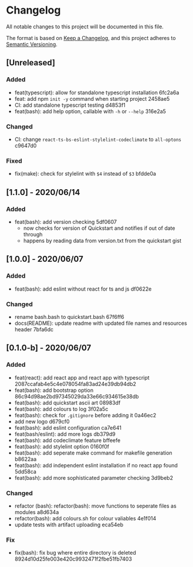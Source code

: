 # Changelog
All notable changes to this project will be documented in this file.

The format is based on [Keep a Changelog](https://keepachangelog.com/en/1.0.0/),
and this project adheres to [Semantic Versioning](https://semver.org/spec/v2.0.0.html).

## [Unreleased]
### Added
-   feat(typescript): allow for standalone typescript installation 6fc2a6a
-   feat: add npm `init -y` command when starting project 2458ae5
-   CI: add standalone typescript testing d4853f1
-   feat(bash): add help option, callable with `-h` or `--help` 316e2a5

### Changed
-   CI: change `react-ts-bs-eslint-stylelint-codeclimate` to `all-optons` c9647d0 

### Fixed
-  fix(make): check for stylelint with `$4` instead of `$3` bfdde0a 

## [1.1.0] - 2020/06/14
### Added
-   feat(bash): add version checking 5df0607
	-   now checks for version of Quickstart and notifies if out of date through
	-   happens by reading data from version.txt from the quickstart gist

## [1.0.0] - 2020/06/07
### Added
-   feat(bash): add eslint without react for ts and js df0622e 

### Changed
-   rename bash.bash to quickstart.bash 67f6ff6 
-   docs(README): update readme with updated file names and resources header 7bfa6dc 

## [0.1.0-b] - 2020/06/07
### Added
-   feat(react): add react app and react app with typescript 2087ccafab4e5c4e078054fa83ad24e39db94db2
-   feat(bash): add bootstrap option 86c94d98ae2bd97345029da33e66c934615e38db
-   feat(bash): add quickstart ascii art 08983df
-   feat(bash): add colours to log 3f02a5c
-   feat(bash): check for `.gitignore` before adding it 0a46ec2 
-   add new logo d679cf0
-   feat(bash): add eslint configuration ca7e641
-   feat(bash/eslint): add more logs db379d9 
-   feat(bash): add codeclimate feature bffeefe 
-   feat(bash): add stylelint option 0160f0f
-   feat(bash): add seperate make command for makefile generation b8622aa 
-   feat(bash): add independent eslint installation if no react app found 5dd58ca 
-   feat(bash): add more sophisticated parameter checking 3d9beb2 

### Changed
-   refactor (bash): refactor(bash): move functions to seperate files as modules a8d634a
-   refactor(bash): add colours.sh for colour valiables 4e1f014
-   update tests with artifact uploading eca54eb 

### Fix
-   fix(bash): fix bug where entire directory is deleted 8924d10d25fe003e420c9932471f2fbe51fb7403
